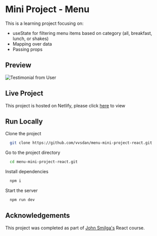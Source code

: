 
# Mini Project - Menu

This is a learning project focusing on: 
- useState for filtering menu items based on category (all, breakfast, lunch, or shakes)
- Mapping over data 
- Passing props

## Preview

![Testimonial from User](https://dj-project-previews.s3.amazonaws.com/mini-projects-react/menu.png)
## Live Project

This project is hosted on Netlify, please click [here](https://enchanting-cocada-61cf04.netlify.app/) to view
## Run Locally

Clone the project

```bash
  git clone https://github.com/vvsdan/menu-mini-project-react.git
```

Go to the project directory

```bash
  cd menu-mini-project-react.git
```

Install dependencies

```bash
  npm i
```

Start the server

```bash
  npm run dev
```

## Acknowledgements

This project was completed as part of [John Smilga's](https://github.com/john-smilgan) React course. 

